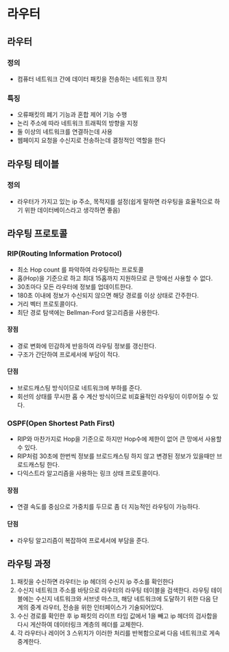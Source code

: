 # 라우터

## 라우터

### 정의

- 컴퓨터 네트워크 간에 데이터 패킷을 전송하는 네트워크 장치

### 특징

- 오류패킷의 폐기 기능과 혼합 제어 기능 수행
- 논리 주소에 따라 네트워크 트래픽의 방향을 지정
- 둘 이상의 네트워크를 연결하는데 사용
- 웹페이지 요청을 수신지로 전송하는데 결정적인 역할을 한다

## 라우팅 테이블

### 정의

- 라우터가 가지고 있는 ip 주소, 목적지를 설정(쉽게 말하면 라우팅을 효율적으로 하기 위한 데이터베이스라고 생각하면 좋음)

## 라우팅 프로토콜

### RIP(Routing Information Protocol)

- 최소 Hop count 를 파악하여 라우팅하는 프로토콜
- 홉(Hop)을 기준으로 하고 최대 15홉까지 지원하므로 큰 망에선 사용할 수 없다.
- 30초마다 모든 라우터에 정보를 업데이트한다.
- 180초 이내에 정보가 수신되지 않으면 해당 경로를 이상 상태로 간주한다.
- 거리 벡터 프로토콜이다.
- 최단 경로 탐색에는 Bellman-Ford 알고리즘을 사용한다.
#### 장점
- 경로 변화에 민감하게 반응하여 라우팅 정보를 갱신한다.
- 구조가 간단하여 프로세서에 부담이 적다.
#### 단점
- 브로드캐스팅 방식이므로 네트워크에 부하를 준다.
- 회선의 상태를 무시한 홉 수 계산 방식이므로 비효율적인 라우팅이 이루어질 수 있다.

### OSPF(Open Shortest Path First)

- RIP와 마찬가지로 Hop을 기준으로 하지만 Hop수에 제한이 없어 큰 망에서 사용할 수 있다.
- RIP처럼 30초에 한번씩 정보를 브로드캐스팅 하지 않고 변경된 정보가 있을때만 브로드캐스팅 한다.
- 다익스트라 알고리즘을 사용하는 링크 상태 프로토콜이다.
#### 장점
- 연결 속도를 중심으로 가중치를 두므로 좀 더 지능적인 라우팅이 가능하다.
#### 단점
- 라우팅 알고리즘이 복잡하여 프로세서에 부담을 준다.


## 라우팅 과정

1. 패킷을 수신하면 라우터는 ip 헤더의 수신지 ip 주소를 확인한다
2. 수신지 네트워크 주소를 바탕으로 라우터의 라우팅 테이블을 검색한다. 라우팅 테이블에는 수신지 네트워크와 서브넷 마스크, 해당 네트워크에 도달하기 위한 다음 단계의 중계 라우터, 전송을 위한 인터페이스가 기술되어있다.
3. 수신 경로를 확인한 후 ip  패킷의 라이프 타임 값에서 1을 빼고 ip 헤더의 검사합을 다시 게산하여 데이터링크 계층의 헤더를 교체한다.
4. 각 라우터나 레이어 3 스위치가 이러한 처리를 반복함으로써 다음 네트워크로 게속 중계한다.
